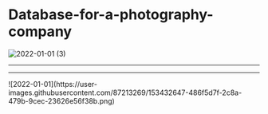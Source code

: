 # Database-for-a-photography-company

![2022-01-01 (3)](https://user-images.githubusercontent.com/87213269/153432641-b9274b16-6df9-4dd2-9307-6601eee49128.png)
<hr>
<hr>
![2022-01-01](https://user-images.githubusercontent.com/87213269/153432647-486f5d7f-2c8a-479b-9cec-23626e56f38b.png)
